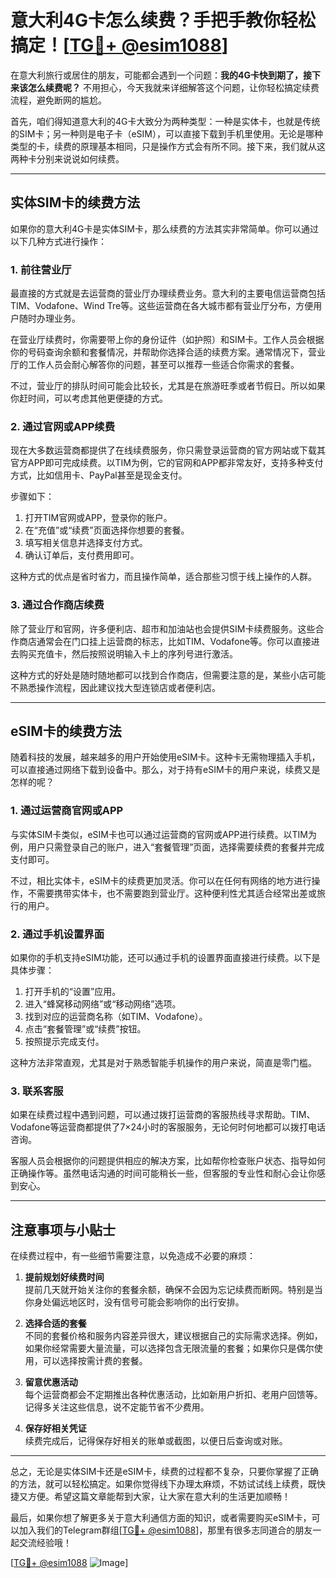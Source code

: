 # 意大利4G卡怎么续费？手把手教你轻松搞定！[[TG💪+ @esim1088](https://t.me/s/esim1088)]

在意大利旅行或居住的朋友，可能都会遇到一个问题：**我的4G卡快到期了，接下来该怎么续费呢？** 不用担心，今天我就来详细解答这个问题，让你轻松搞定续费流程，避免断网的尴尬。

首先，咱们得知道意大利的4G卡大致分为两种类型：一种是实体卡，也就是传统的SIM卡；另一种则是电子卡（eSIM），可以直接下载到手机里使用。无论是哪种类型的卡，续费的原理基本相同，只是操作方式会有所不同。接下来，我们就从这两种卡分别来说说如何续费。

---

## 实体SIM卡的续费方法

如果你的意大利4G卡是实体SIM卡，那么续费的方法其实非常简单。你可以通过以下几种方式进行操作：

### 1. **前往营业厅**
最直接的方式就是去运营商的营业厅办理续费业务。意大利的主要电信运营商包括TIM、Vodafone、Wind Tre等。这些运营商在各大城市都有营业厅分布，方便用户随时办理业务。

在营业厅续费时，你需要带上你的身份证件（如护照）和SIM卡。工作人员会根据你的号码查询余额和套餐情况，并帮助你选择合适的续费方案。通常情况下，营业厅的工作人员会耐心解答你的问题，甚至可以推荐一些适合你需求的套餐。

不过，营业厅的排队时间可能会比较长，尤其是在旅游旺季或者节假日。所以如果你赶时间，可以考虑其他更便捷的方式。

### 2. **通过官网或APP续费**
现在大多数运营商都提供了在线续费服务，你只需登录运营商的官方网站或下载其官方APP即可完成续费。以TIM为例，它的官网和APP都非常友好，支持多种支付方式，比如信用卡、PayPal甚至是现金支付。

步骤如下：
1. 打开TIM官网或APP，登录你的账户。
2. 在“充值”或“续费”页面选择你想要的套餐。
3. 填写相关信息并选择支付方式。
4. 确认订单后，支付费用即可。

这种方式的优点是省时省力，而且操作简单，适合那些习惯于线上操作的人群。

### 3. **通过合作商店续费**
除了营业厅和官网，许多便利店、超市和加油站也会提供SIM卡续费服务。这些合作商店通常会在门口挂上运营商的标志，比如TIM、Vodafone等。你可以直接进去购买充值卡，然后按照说明输入卡上的序列号进行激活。

这种方式的好处是随时随地都可以找到合作商店，但需要注意的是，某些小店可能不熟悉操作流程，因此建议找大型连锁店或者便利店。

---

## eSIM卡的续费方法

随着科技的发展，越来越多的用户开始使用eSIM卡。这种卡无需物理插入手机，可以直接通过网络下载到设备中。那么，对于持有eSIM卡的用户来说，续费又是怎样的呢？

### 1. **通过运营商官网或APP**
与实体SIM卡类似，eSIM卡也可以通过运营商的官网或APP进行续费。以TIM为例，用户只需登录自己的账户，进入“套餐管理”页面，选择需要续费的套餐并完成支付即可。

不过，相比实体卡，eSIM卡的续费更加灵活。你可以在任何有网络的地方进行操作，不需要携带实体卡，也不需要跑到营业厅。这种便利性尤其适合经常出差或旅行的用户。

### 2. **通过手机设置界面**
如果你的手机支持eSIM功能，还可以通过手机的设置界面直接进行续费。以下是具体步骤：

1. 打开手机的“设置”应用。
2. 进入“蜂窝移动网络”或“移动网络”选项。
3. 找到对应的运营商名称（如TIM、Vodafone）。
4. 点击“套餐管理”或“续费”按钮。
5. 按照提示完成支付。

这种方法非常直观，尤其是对于熟悉智能手机操作的用户来说，简直是零门槛。

### 3. **联系客服**
如果在续费过程中遇到问题，可以通过拨打运营商的客服热线寻求帮助。TIM、Vodafone等运营商都提供了7×24小时的客服服务，无论何时何地都可以拨打电话咨询。

客服人员会根据你的问题提供相应的解决方案，比如帮你检查账户状态、指导如何正确操作等。虽然电话沟通的时间可能稍长一些，但客服的专业性和耐心会让你感到安心。

---

## 注意事项与小贴士

在续费过程中，有一些细节需要注意，以免造成不必要的麻烦：

1. **提前规划好续费时间**  
   提前几天就开始关注你的套餐余额，确保不会因为忘记续费而断网。特别是当你身处偏远地区时，没有信号可能会影响你的出行安排。

2. **选择合适的套餐**  
   不同的套餐价格和服务内容差异很大，建议根据自己的实际需求选择。例如，如果你经常需要大量流量，可以选择包含无限流量的套餐；如果你只是偶尔使用，可以选择按需计费的套餐。

3. **留意优惠活动**  
   每个运营商都会不定期推出各种优惠活动，比如新用户折扣、老用户回馈等。记得多关注这些信息，说不定能节省不少费用。

4. **保存好相关凭证**  
   续费完成后，记得保存好相关的账单或截图，以便日后查询或对账。

---

总之，无论是实体SIM卡还是eSIM卡，续费的过程都不复杂，只要你掌握了正确的方法，就可以轻松搞定。如果你觉得线下办理太麻烦，不妨试试线上续费，既快捷又方便。希望这篇文章能帮到大家，让大家在意大利的生活更加顺畅！

最后，如果你想了解更多关于意大利通信方面的知识，或者需要购买eSIM卡，可以加入我们的Telegram群组[[TG💪+ @esim1088](https://t.me/s/esim1088)]，那里有很多志同道合的朋友一起交流经验哦！

[[TG💪+ @esim1088](https://t.me/s/esim1088) ![Image](https://i.postimg.cc/4NQfJmqS/Snipaste-2025-05-13-00-14-12.png)]